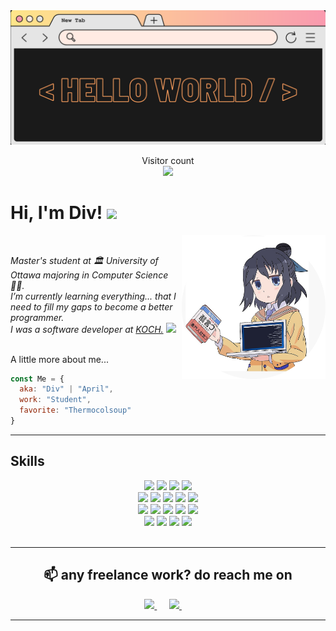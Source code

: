   <img src="Assets/_hello world  (1).png">
  <p align="center"> 
    Visitor count<br>
    <img src="https://profile-counter.glitch.me/divu0804/count.svg" />
  </p>

  <h1>
    Hi, I'm Div! 
    <img src="https://media.giphy.com/media/mGcNjsfWAjY5AEZNw6/giphy.gif" width="50"></h2>
  </h1>


  <img align='right' src="Assets/img.png" width="230" >  


  <p><em>
    Master's student at 🏛 University of Ottawa majoring in Computer Science👩‍🎓.<br>
    I’m currently learning everything... that I need to fill my gaps to become a better programmer.<br>
    I was a software developer at <a href="https://www.kochind.com/">KOCH.</a>
    <img src="https://media.giphy.com/media/WUlplcMpOCEmTGBtBW/giphy.gif" width="30"> 
  </em></p>
  

  <br>
  A little more about me...  

  ```javascript
  const Me = {
    aka: "Div" | "April",
    work: "Student",
    favorite: "Thermocolsoup"
  }
  ```

  <hr>

  ## Skills

  <div align="center">
  <img src="https://img.shields.io/badge/AWS%20-%23FF9900.svg?&style=for-the-badge&logo=amazon-aws&logoColor=white"/>
  <img src="https://img.shields.io/badge/typescript%20-%23007ACC.svg?&style=for-the-badge&logo=typescript&logoColor=white"/>
  <img src="https://img.shields.io/badge/node.js%20-%2343853D.svg?&style=for-the-badge&logo=node.js&logoColor=white"/>
  <img src="https://img.shields.io/badge/javascript%20-%23323330.svg?&style=for-the-badge&logo=javascript&logoColor=%23F7DF1E"/>
  </div>

  <div align="center">
  <img src="https://img.shields.io/badge/react%20-%2320232a.svg?&style=for-the-badge&logo=react&logoColor=%2361DAFB"/>
  <img src="https://img.shields.io/badge/laravel%20-%23FF2D20.svg?&style=for-the-badge&logo=laravel&logoColor=white"/>
  <img src="https://img.shields.io/badge/php-%23777BB4.svg?&style=for-the-badge&logo=php&logoColor=white"/>
  <img src="https://img.shields.io/badge/html5%20-%23E34F26.svg?&style=for-the-badge&logo=html5&logoColor=white"/>
  <img src="https://img.shields.io/badge/css3%20-%231572B6.svg?&style=for-the-badge&logo=css3&logoColor=white"/>
  </div>

  <div align="center">
  <img src="https://img.shields.io/badge/git%20-%23F05033.svg?&style=for-the-badge&logo=git&logoColor=white"/>
  <img src="https://img.shields.io/badge/mysql-%2300f.svg?&style=for-the-badge&logo=mysql&logoColor=white"/>
  <img src="https://img.shields.io/badge/python%20-%2314354C.svg?&style=for-the-badge&logo=python&logoColor=white"/>
  <img src="https://img.shields.io/badge/java-%23ED8B00.svg?&style=for-the-badge&logo=java&logoColor=white"/>
  <img src="https://img.shields.io/badge/angular.js%20-%23E23237.svg?&style=for-the-badge&logo=angularjs&logoColor=white"/>
  </div>

  <div align="center">
  <img src="https://img.shields.io/badge/-jest-%23C21325?style=for-the-badge&logo=jest&logoColor=white"/>
  <img src="https://img.shields.io/badge/yarn-%232C8EBB.svg?style=for-the-badge&logo=yarn&logoColor=white"/>
  <img src="https://img.shields.io/badge/datadog-%23632CA6.svg?style=for-the-badge&logo=datadog&logoColor=white"/>
  <img src="https://img.shields.io/badge/azure%20-%230072C6.svg?&style=for-the-badge&logo=azure-devops&logoColor=white"/>
  </div>

  <br>
  <hr>

  <h2  align="center">📫 any freelance work? do reach me on</h2>
  <p align="center">
    <a target="_blank"href="https://www.linkedin.com/in/divya-r-170906188">
    <img src="https://img.shields.io/badge/linkedin-%230077B5.svg?&style=for-the-badge&logo=linkedin&logoColor=white" />
    </a>
    &nbsp;&nbsp;&nbsp;&nbsp;
    <a href="mailto:84divr@gmail.com?subject=Hello%20Div,%20From%20Github">
    <img src="https://img.shields.io/badge/gmail-%23D14836.svg?&style=for-the-badge&logo=gmail&logoColor=white" />
    </a>
    &nbsp;&nbsp;&nbsp;&nbsp;
  </p>
  </h2>

  <hr>

  <!-- <img align="center" src="https://github-readme-streak-stats.herokuapp.com?user=divu0804&theme=vue-dark&hide_border=true&date_format=M%20j%5B%2C%20Y%5D" alt="My github stats" /> -->

  <!-- <img align="center" src="https://github-readme-stats.vercel.app/api?username=divu0804&show_icons=true&include_all_commits=true&theme=cobalt&hide_border=true" alt="My github stats" />  -->

  <!-- <img align="center" src="https://github-readme-stats.vercel.app/api/top-langs/?username=divu0804&layout=compact&theme=cobalt&hide_border=true" /> -->
